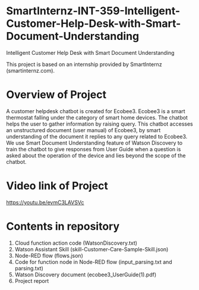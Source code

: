 # SmartInternz-INT-359-Intelligent-Customer-Help-Desk-with-Smart-Document-Understanding
Intelligent Customer Help Desk with Smart Document Understanding

This project is based on an internship provided by SmartInternz (smartinternz.com).

# Overview of Project
A customer helpdesk chatbot is created for Ecobee3. Ecobee3 is a smart thermostat falling under the category of smart home devices. The chatbot helps the user to gather information by raising query. This chatbot accesses an unstructured document (user manual) of Ecobee3, by smart understanding of the document it replies to any query related to Ecobee3.
We use Smart Document Understanding feature of Watson Discovery to train the chatbot to give responses from User Guide when a question is asked about the operation of the device and lies beyond the scope of the chatbot.
# Video link of Project
https://youtu.be/evmC3LAVSVc


# Contents in repository
1. Cloud function action code (WatsonDiscovery.txt)
2. Watson Assistant Skill (skill-Customer-Care-Sample-Skill.json)
3. Node-RED flow (flows.json)
4. Code for function node in Node-RED flow (input_parsing.txt and parsing.txt)
5. Watson Discovery document (ecobee3_UserGuide(1).pdf)
6. Project report
